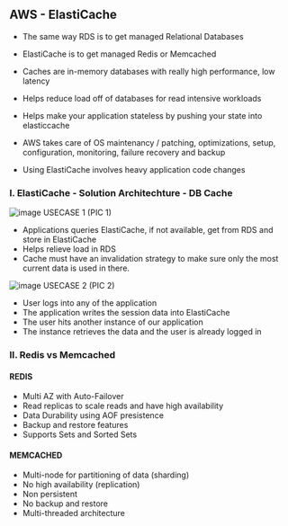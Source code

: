 ## AWS - ElastiCache

* The same way RDS is to get managed Relational Databases
* ElastiCache is to get managed Redis or Memcached
* Caches are in-memory databases with really high performance, low latency

* Helps reduce load off of databases for read intensive workloads
* Helps make your application stateless by pushing your state into elasticcache
* AWS takes care of OS maintenancy / patching, optimizations, setup, configuration, monitoring, failure recovery and backup
* Using ElastiCache involves heavy application code changes


### I. ElastiCache - Solution Architechture - DB Cache
![image](https://github.com/nhvu95/aws-handbook/assets/26276890/37392294-4057-4dca-92ba-ba9dff4a8ba1)
USECASE 1 (PIC 1)
* Applications queries ElastiCache, if not available, get from RDS and store in ElastiCache
* Helps relieve load in RDS
* Cache must have an invalidation strategy to make sure only the most current data is used in there.

![image](https://github.com/nhvu95/aws-handbook/assets/26276890/a65238fb-77f2-4b38-92a1-7d41f3280446)
USECASE 2 (PIC 2)
* User logs into any of the application
* The application writes the session data into ElastiCache
* The user hits another instance of our application
* The instance retrieves the data and the user is already logged in

### II. Redis vs Memcached

#### REDIS
* Multi AZ with Auto-Failover
* Read replicas to scale reads and have high availability
* Data Durability using AOF presistence
* Backup and restore features
* Supports Sets and Sorted Sets

#### MEMCACHED
* Multi-node for partitioning of data (sharding)
* No high availability (replication)
* Non persistent 
* No backup and restore
* Multi-threaded architecture
